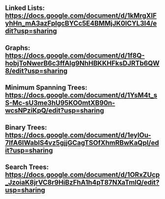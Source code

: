 ## Linked Lists: https://docs.google.com/document/d/1kMrgXIFyhHn_mA3azFpIgcBYCc5E4BMMjJK0lCYL3I4/edit?usp=sharing

## Graphs: https://docs.google.com/document/d/1f8Q-hobjToNwerB6c3ffAIg9NhHBKKHFksDJRTb6QW8/edit?usp=sharing

## Minimum Spanning Trees: https://docs.google.com/document/d/1YsM4t_sS-Mc-sU3me3hU95KO0mtXB90n-wcsNPziKpQ/edit?usp=sharing

## Binary Trees: https://docs.google.com/document/d/1eylOu-7IfA6IWablS4vz5gjjGCagTSOfXhmRBwKaQpI/edit?usp=sharing

## Search Trees: https://docs.google.com/document/d/1ORxZUcp_JzoiaK8jrVC8r9HiBzFhA1h4pT87NXaTmlQ/edit?usp=sharing
